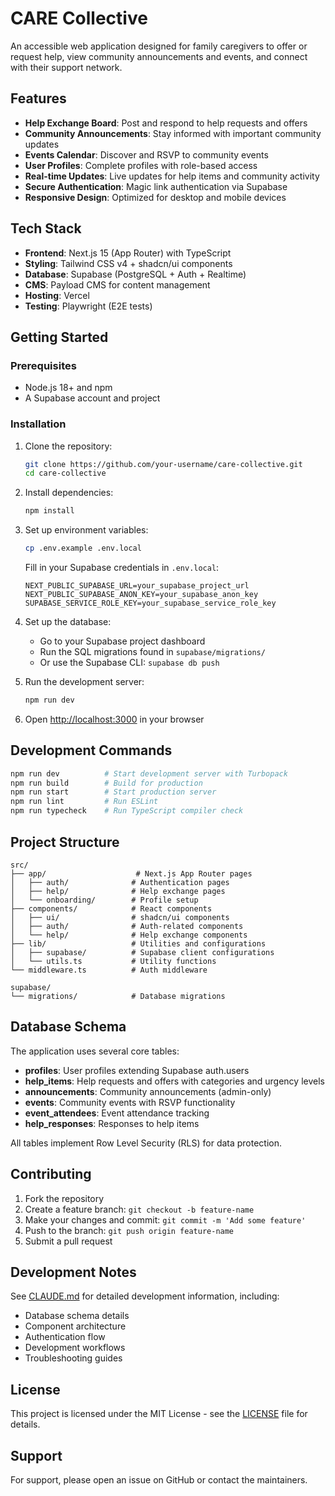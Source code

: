 # CARE Collective

An accessible web application designed for family caregivers to offer or request help, view community announcements and events, and connect with their support network.

## Features

- **Help Exchange Board**: Post and respond to help requests and offers
- **Community Announcements**: Stay informed with important community updates
- **Events Calendar**: Discover and RSVP to community events
- **User Profiles**: Complete profiles with role-based access
- **Real-time Updates**: Live updates for help items and community activity
- **Secure Authentication**: Magic link authentication via Supabase
- **Responsive Design**: Optimized for desktop and mobile devices

## Tech Stack

- **Frontend**: Next.js 15 (App Router) with TypeScript
- **Styling**: Tailwind CSS v4 + shadcn/ui components
- **Database**: Supabase (PostgreSQL + Auth + Realtime)
- **CMS**: Payload CMS for content management
- **Hosting**: Vercel
- **Testing**: Playwright (E2E tests)

## Getting Started

### Prerequisites

- Node.js 18+ and npm
- A Supabase account and project

### Installation

1. Clone the repository:
   ```bash
   git clone https://github.com/your-username/care-collective.git
   cd care-collective
   ```

2. Install dependencies:
   ```bash
   npm install
   ```

3. Set up environment variables:
   ```bash
   cp .env.example .env.local
   ```
   
   Fill in your Supabase credentials in `.env.local`:
   ```env
   NEXT_PUBLIC_SUPABASE_URL=your_supabase_project_url
   NEXT_PUBLIC_SUPABASE_ANON_KEY=your_supabase_anon_key
   SUPABASE_SERVICE_ROLE_KEY=your_supabase_service_role_key
   ```

4. Set up the database:
   - Go to your Supabase project dashboard
   - Run the SQL migrations found in `supabase/migrations/`
   - Or use the Supabase CLI: `supabase db push`

5. Run the development server:
   ```bash
   npm run dev
   ```

6. Open [http://localhost:3000](http://localhost:3000) in your browser

## Development Commands

```bash
npm run dev          # Start development server with Turbopack
npm run build        # Build for production
npm run start        # Start production server
npm run lint         # Run ESLint
npm run typecheck    # Run TypeScript compiler check
```

## Project Structure

```
src/
├── app/                    # Next.js App Router pages
│   ├── auth/              # Authentication pages
│   ├── help/              # Help exchange pages
│   └── onboarding/        # Profile setup
├── components/            # React components
│   ├── ui/                # shadcn/ui components
│   ├── auth/              # Auth-related components
│   └── help/              # Help exchange components
├── lib/                   # Utilities and configurations
│   ├── supabase/          # Supabase client configurations
│   └── utils.ts           # Utility functions
└── middleware.ts          # Auth middleware

supabase/
└── migrations/            # Database migrations
```

## Database Schema

The application uses several core tables:

- **profiles**: User profiles extending Supabase auth.users
- **help_items**: Help requests and offers with categories and urgency levels
- **announcements**: Community announcements (admin-only)
- **events**: Community events with RSVP functionality
- **event_attendees**: Event attendance tracking
- **help_responses**: Responses to help items

All tables implement Row Level Security (RLS) for data protection.

## Contributing

1. Fork the repository
2. Create a feature branch: `git checkout -b feature-name`
3. Make your changes and commit: `git commit -m 'Add some feature'`
4. Push to the branch: `git push origin feature-name`
5. Submit a pull request

## Development Notes

See [CLAUDE.md](./CLAUDE.md) for detailed development information, including:
- Database schema details
- Component architecture
- Authentication flow
- Development workflows
- Troubleshooting guides

## License

This project is licensed under the MIT License - see the [LICENSE](LICENSE) file for details.

## Support

For support, please open an issue on GitHub or contact the maintainers.
